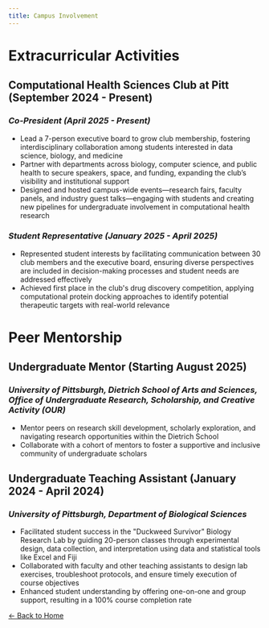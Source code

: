 ```yaml
---
title: Campus Involvement
---
```




# **Extracurricular Activities**
## Computational Health Sciences Club at Pitt (September 2024 - Present)
### *Co-President (April 2025 - Present)*
- Lead a 7-person executive board to grow club membership, fostering interdisciplinary collaboration among students interested in data science, biology, and medicine
- Partner with departments across biology, computer science, and public health to secure speakers, space, and funding, expanding the club’s visibility and institutional support
- Designed and hosted campus-wide events—research fairs, faculty panels, and industry guest talks—engaging with students and creating new pipelines for undergraduate involvement in computational health research

### *Student Representative (January 2025 - April 2025)*
- Represented student interests by facilitating communication between 30 club members and the executive board, ensuring diverse perspectives are included in decision-making processes and student needs are addressed effectively
- Achieved first place in the club's drug discovery competition, applying computational protein docking approaches to identify potential therapeutic targets with real-world relevance


# **Peer Mentorship**
## Undergraduate Mentor (Starting August 2025)
### *University of Pittsburgh, Dietrich School of Arts and Sciences, Office of Undergraduate Research, Scholarship, and Creative Activity (OUR)*
- Mentor peers on research skill development, scholarly exploration, and navigating research opportunities within the Dietrich School
- Collaborate with a cohort of mentors to foster a supportive and inclusive community of undergraduate scholars
  
## Undergraduate Teaching Assistant (January 2024 - April 2024)
### *University of Pittsburgh, Department of Biological Sciences*
- Facilitated student success in the "Duckweed Survivor" Biology Research Lab by guiding 20-person classes through experimental design, data collection, and interpretation using data and statistical tools like Excel and Fiji
- Collaborated with faculty and other teaching assistants to design lab exercises, troubleshoot protocols, and ensure timely execution of course objectives
- Enhanced student understanding by offering one-on-one and group support, resulting in a 100% course completion rate



[← Back to Home](index.md)
